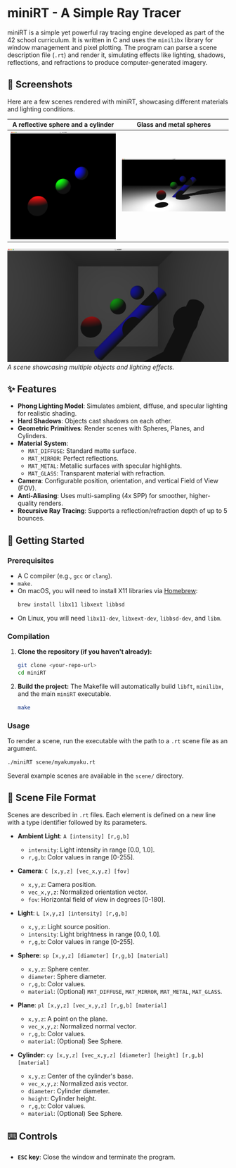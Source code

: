 # miniRT - A Simple Ray Tracer

miniRT is a simple yet powerful ray tracing engine developed as part of the 42 school curriculum. It is written in C and uses the `minilibx` library for window management and pixel plotting. The program can parse a scene description file (`.rt`) and render it, simulating effects like lighting, shadows, reflections, and refractions to produce computer-generated imagery.

## 📸 Screenshots

Here are a few scenes rendered with miniRT, showcasing different materials and lighting conditions.

| A reflective sphere and a cylinder | Glass and metal spheres |
| :---: | :---: |
| ![ sphere in several colors ](screenshots/Screenshot%202025-05-18%20at%2019.40.47.png) | ![ spheres, cylinder and plane ](screenshots/Screenshot%202025-05-20%20at%201.19.19.png) |

![A scene showcasing multiple objects and lighting effects](screenshots/Screenshot%202025-05-20%20at%201.25.58.png)
*A scene showcasing multiple objects and lighting effects.*

## ✨ Features

- **Phong Lighting Model**: Simulates ambient, diffuse, and specular lighting for realistic shading.
- **Hard Shadows**: Objects cast shadows on each other.
- **Geometric Primitives**: Render scenes with Spheres, Planes, and Cylinders.
- **Material System**:
    - `MAT_DIFFUSE`: Standard matte surface.
    - `MAT_MIRROR`: Perfect reflections.
    - `MAT_METAL`: Metallic surfaces with specular highlights.
    - `MAT_GLASS`: Transparent material with refraction.
- **Camera**: Configurable position, orientation, and vertical Field of View (FOV).
- **Anti-Aliasing**: Uses multi-sampling (4x SPP) for smoother, higher-quality renders.
- **Recursive Ray Tracing**: Supports a reflection/refraction depth of up to 5 bounces.

## 🚀 Getting Started

### Prerequisites

- A C compiler (e.g., `gcc` or `clang`).
- `make`.
- On macOS, you will need to install X11 libraries via [Homebrew](https://brew.sh/):
  ```sh
  brew install libx11 libxext libbsd
  ```
- On Linux, you will need `libx11-dev`, `libxext-dev`, `libbsd-dev`, and `libm`.

### Compilation

1.  **Clone the repository (if you haven't already):**
    ```sh
    git clone <your-repo-url>
    cd miniRT
    ```
2.  **Build the project:**
    The Makefile will automatically build `libft`, `minilibx`, and the main `miniRT` executable.
    ```sh
    make
    ```

### Usage

To render a scene, run the executable with the path to a `.rt` scene file as an argument.

```sh
./miniRT scene/myakumyaku.rt
```

Several example scenes are available in the `scene/` directory.

## 📝 Scene File Format

Scenes are described in `.rt` files. Each element is defined on a new line with a type identifier followed by its parameters.

- **Ambient Light**: `A [intensity] [r,g,b]`
  - `intensity`: Light intensity in range [0.0, 1.0].
  - `r,g,b`: Color values in range [0-255].

- **Camera**: `C [x,y,z] [vec_x,y,z] [fov]`
  - `x,y,z`: Camera position.
  - `vec_x,y,z`: Normalized orientation vector.
  - `fov`: Horizontal field of view in degrees [0-180].

- **Light**: `L [x,y,z] [intensity] [r,g,b]`
  - `x,y,z`: Light source position.
  - `intensity`: Light brightness in range [0.0, 1.0].
  - `r,g,b`: Color values in range [0-255].

- **Sphere**: `sp [x,y,z] [diameter] [r,g,b] [material]`
  - `x,y,z`: Sphere center.
  - `diameter`: Sphere diameter.
  - `r,g,b`: Color values.
  - `material`: (Optional) `MAT_DIFFUSE`, `MAT_MIRROR`, `MAT_METAL`, `MAT_GLASS`.

- **Plane**: `pl [x,y,z] [vec_x,y,z] [r,g,b] [material]`
  - `x,y,z`: A point on the plane.
  - `vec_x,y,z`: Normalized normal vector.
  - `r,g,b`: Color values.
  - `material`: (Optional) See Sphere.

- **Cylinder**: `cy [x,y,z] [vec_x,y,z] [diameter] [height] [r,g,b] [material]`
  - `x,y,z`: Center of the cylinder's base.
  - `vec_x,y,z`: Normalized axis vector.
  - `diameter`: Cylinder diameter.
  - `height`: Cylinder height.
  - `r,g,b`: Color values.
  - `material`: (Optional) See Sphere.

## ⌨️ Controls

- **`ESC` key**: Close the window and terminate the program.
